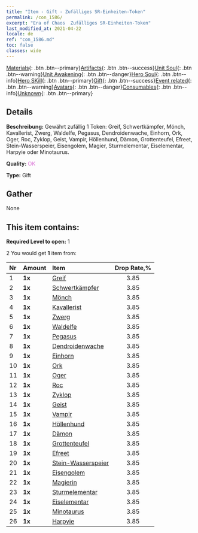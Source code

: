 ```yaml
---
title: "Item - Gift - Zufälliges SR-Einheiten-Token"
permalink: /con_1586/
excerpt: "Era of Chaos  Zufälliges SR-Einheiten-Token"
last_modified_at: 2021-04-22
locale: de
ref: "con_1586.md"
toc: false
classes: wide
---
```

 [Materials](/ItemsDE/){: .btn .btn--primary}[Artifacts](/ItemsDE/Artifacts/){: .btn .btn--success}[Unit Soul](/ItemsDE/UnitSoul/){: .btn .btn--warning}[Unit Awakening](/ItemsDE/UnitAwakening/){: .btn .btn--danger}[Hero Soul](/ItemsDE/HeroSoul/){: .btn .btn--info}[Hero SKill](/ItemsDE/HeroSkill/){: .btn .btn--primary}[Gift](/ItemsDE/Gift/){: .btn .btn--success}[Event related](/ItemsDE/Events/){: .btn .btn--warning}[Avatars](/ItemsDE/Avatars/){: .btn .btn--danger}[Consumables](/ItemsDE/Consumables/){: .btn .btn--info}[Unknown](/ItemsDE/Unknown/){: .btn .btn--primary}

## Details
 **Beschreibung:** Gewährt zufällig 1 Token: Greif, Schwertkämpfer, Mönch, Kavallerist, Zwerg, Waldelfe, Pegasus, Dendroidenwache, Einhorn, Ork, Oger, Roc, Zyklop, Geist, Vampir, Höllenhund, Dämon, Grottenteufel, Efreet, Stein-Wasserspeier, Eisengolem, Magier, Sturmelementar, Eiselementar, Harpyie oder Minotaurus.

 **Quality:** <span style="color: #DA70D6">OK</span>

 **Type:** Gift

## Gather

  None

## This item contains:

 **Required Level to open:** 1

 2 You would get **1** item  from:

  | Nr | Amount |     Item    | Drop Rate,% |
  |:---|:-------|:------------|:---------:|
  | 1 |  **1x** | [Greif](/ItemsDE/unt_192/) | 3.85 | 
  | 2 |  **1x** | [Schwertkämpfer](/ItemsDE/unt_193/) | 3.85 | 
  | 3 |  **1x** | [Mönch](/ItemsDE/unt_194/) | 3.85 | 
  | 4 |  **1x** | [Kavallerist](/ItemsDE/unt_195/) | 3.85 | 
  | 5 |  **1x** | [Zwerg](/ItemsDE/unt_200/) | 3.85 | 
  | 6 |  **1x** | [Waldelfe](/ItemsDE/unt_201/) | 3.85 | 
  | 7 |  **1x** | [Pegasus](/ItemsDE/unt_202/) | 3.85 | 
  | 8 |  **1x** | [Dendroidenwache](/ItemsDE/unt_203/) | 3.85 | 
  | 9 |  **1x** | [Einhorn](/ItemsDE/unt_204/) | 3.85 | 
  | 10 |  **1x** | [Ork](/ItemsDE/unt_219/) | 3.85 | 
  | 11 |  **1x** | [Oger](/ItemsDE/unt_220/) | 3.85 | 
  | 12 |  **1x** | [Roc](/ItemsDE/unt_221/) | 3.85 | 
  | 13 |  **1x** | [Zyklop](/ItemsDE/unt_222/) | 3.85 | 
  | 14 |  **1x** | [Geist](/ItemsDE/unt_210/) | 3.85 | 
  | 15 |  **1x** | [Vampir](/ItemsDE/unt_211/) | 3.85 | 
  | 16 |  **1x** | [Höllenhund](/ItemsDE/unt_228/) | 3.85 | 
  | 17 |  **1x** | [Dämon](/ItemsDE/unt_229/) | 3.85 | 
  | 18 |  **1x** | [Grottenteufel](/ItemsDE/unt_230/) | 3.85 | 
  | 19 |  **1x** | [Efreet](/ItemsDE/unt_231/) | 3.85 | 
  | 20 |  **1x** | [Stein-Wasserspeier](/ItemsDE/unt_236/) | 3.85 | 
  | 21 |  **1x** | [Eisengolem](/ItemsDE/unt_237/) | 3.85 | 
  | 22 |  **1x** | [Magierin](/ItemsDE/unt_238/) | 3.85 | 
  | 23 |  **1x** | [Sturmelementar](/ItemsDE/unt_263/) | 3.85 | 
  | 24 |  **1x** | [Eiselementar](/ItemsDE/unt_264/) | 3.85 | 
  | 25 |  **1x** | [Minotaurus](/ItemsDE/unt_248/) | 3.85 | 
  | 26 |  **1x** | [Harpyie](/ItemsDE/unt_245/) | 3.85 | 
